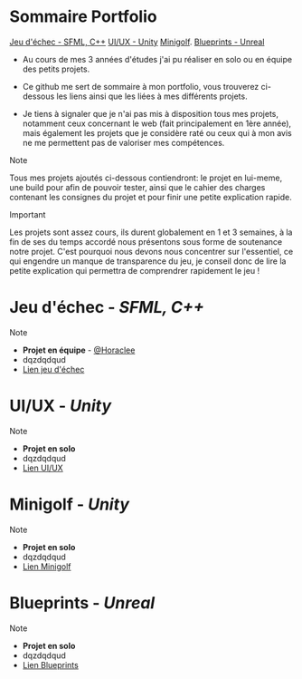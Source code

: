# Sommaire Portfolio
[Jeu d'échec - SFML, C++](#jeu-déchec---sfml-c)
[UI/UX - Unity](#uiux---unity)
[Minigolf](#minigolf---unity).
[Blueprints - Unreal](#blueprints---unreal)
+ Au cours de mes 3 années d'études j'ai pu réaliser en solo ou en équipe des petits projets.<br/>
- Ce github me sert de sommaire à mon portfolio, vous trouverez ci-dessous les liens ainsi que les liées à mes différents projets.<br/>
* Je tiens à signaler que je n'ai pas mis à disposition tous mes projets, notamment ceux concernant le web (fait principalement en 1ère année), mais également les projets que je considère raté ou ceux qui à mon avis ne me permettent pas de valoriser mes compétences.
> [!NOTE]
> Tous mes projets ajoutés ci-dessous contiendront: le projet en lui-meme, une build pour afin de pouvoir tester, ainsi que le cahier des charges contenant les consignes du projet et pour finir une petite explication rapide.

> [!IMPORTANT]
> Les projets sont assez cours, ils durent globalement en 1 et 3 semaines, à la fin de ses du temps accordé nous présentons sous forme de soutenance notre projet. C'est pourquoi nous devons nous concentrer sur l'essentiel, ce qui engendre un manque de transparence du jeu, je conseil donc de lire la petite explication qui permettra de comprendrer rapidement le jeu !

# Jeu d'échec - ***SFML, C++***
> [!NOTE]
> - **Projet en équipe** - [@Horaclee](https://github.com/Horaclee)
> - dqzdqdqud
> - [Lien jeu d'échec](https://github.com/Enzo-Naox/Jeu-echec)

# UI/UX - ***Unity***
> [!NOTE]
> - **Projet en solo**
> - dqzdqdqud
> - [Lien UI/UX](https://github.com/Enzo-Naox/UI-UX)

# Minigolf - ***Unity***
> [!NOTE]
> - **Projet en solo**
> - dqzdqdqud
> - [Lien Minigolf](https://github.com/Enzo-Naox/Minigolf)

# Blueprints - ***Unreal***
> [!NOTE]
> - **Projet en solo**
> - dqzdqdqud
> - [Lien Blueprints](https://github.com/Enzo-Naox/Blueprints)
